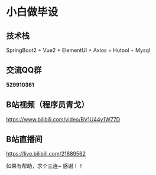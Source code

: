# 小白做毕设

## 技术栈

SpringBoot2 + Vue2 + ElementUI + Axios + Hutool + Mysql

## 交流QQ群

 **529910361** 

## B站视频（程序员青戈）

https://www.bilibili.com/video/BV1U44y1W77D

## B站直播间

https://live.bilibili.com/21889562

如果有帮助，求个三连~  感谢！！
